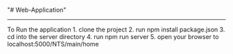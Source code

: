 "# Web-Application"

<hr/>

To Run the application 1. clone the project 2. run npm install package.json 3. cd into the server directory 4. run npm run server 5. open your browser to localhost:5000/NTS/main/home

